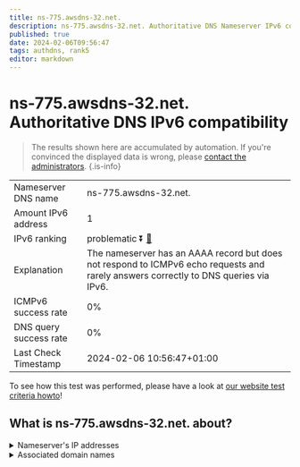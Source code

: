 ```yaml
---
title: ns-775.awsdns-32.net.
description: ns-775.awsdns-32.net. Authoritative DNS Nameserver IPv6 compatibility
published: true
date: 2024-02-06T09:56:47
tags: authdns, rank5
editor: markdown
---
```


# ns-775.awsdns-32.net. Authoritative DNS IPv6 compatibility

> The results shown here are accumulated by automation. If you're convinced the displayed data is wrong, please [contact the administrators](/howto/chat). 
{.is-info}




|   |   |
| - | - |
| Nameserver DNS name | ns-775.awsdns-32.net.
| Amount IPv6 address | 1
| IPv6 ranking | problematic :arrow_double_down: [🔗](/howto/ranking) |
| Explanation | The nameserver has an AAAA record but does not respond to ICMPv6 echo requests and rarely answers correctly to DNS queries via IPv6. |
| ICMPv6 success rate | 0%|
| DNS query success rate | 0% |
| Last Check Timestamp | 2024-02-06 10:56:47+01:00 |

To see how this test was performed, please have a look at [our website test criteria howto](/howto/testcriteria/authdns)!


## What is ns-775.awsdns-32.net. about?




<details>
<summary>Nameserver's IP addresses</summary>

2600:9000:5303:700::1

</details>



<details>
<summary>Associated domain names</summary>

fauna.com

</details>
